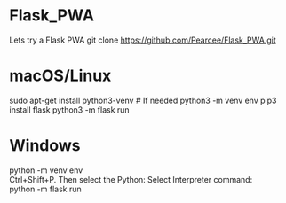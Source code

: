 # Flask_PWA
Lets try a Flask PWA
git clone https://github.com/Pearcee/Flask_PWA.git

# macOS/Linux
sudo apt-get install python3-venv    # If needed
python3 -m venv env
pip3 install flask
python3 -m flask run

# Windows
python -m venv env  
Ctrl+Shift+P. Then select the Python: Select Interpreter command:  
python -m flask run  
  
  
